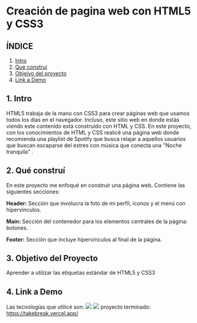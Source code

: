 # Creación de pagina web con HTML5 y CSS3

## **ÍNDICE**
1. [Intro](#)
2. [Que construí](#)
3. [Objeivo del proyecto](#)
4. [Link a Demo](#)

## 1. Intro
HTML5 trabaja de la mano con CSS3 para crear páginas web que usamos todos los días en el navegador. Incluso, este sitio web en donde estás viendo este contenido está construido con HTML y CSS. En este proyecto, con los conocimientos de HTML y CSS realicé una página web donde recomienda una playlist de Spotify que busca relajar a aquellos usuarios que buscan escaparse del estres con música que conecta una "Noche tranquila" .

## 2. Qué construí
En este proyecto me enfoqué en construir una página web. Contiene las siguientes secciones:

**Header:** Sección que involucra la foto de mi perfil, iconos y el menú con hipervínculos.

**Main:** Sección del contenedor para los elementos centrales de la página: botones.

**Footer:** Sección que incluye hipervínculos al final de la página.

## 3. Objetivo del Proyecto
Aprender a utilizar las etiquetas estándar de HTML5 y CSS3

## 4. Link a Demo

Las tecnologías que utilicé son:
<img src="https://img.shields.io/badge/HTML5-E34F26?style=for-the-badge&logo=html5&logoColor=white" />
<img src="https://img.shields.io/badge/CSS3-1572B6?style=for-the-badge&logo=css3&logoColor=white" />
proyecto terminado: https://takebreak.vercel.app/
